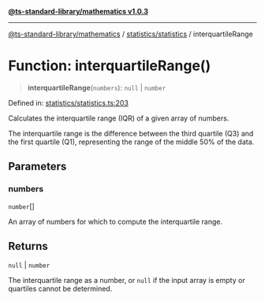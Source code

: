 [**@ts-standard-library/mathematics v1.0.3**](../../../README.md)

***

[@ts-standard-library/mathematics](../../../README.md) / [statistics/statistics](../README.md) / interquartileRange

# Function: interquartileRange()

> **interquartileRange**(`numbers`): `null` \| `number`

Defined in: [statistics/statistics.ts:203](https://github.com/gabaudette/ts-stdlib/blob/be448e6a9d9c20c6c2f27f6550ce4e65fc8c9b89/packages/mathematics/src/statistics/statistics.ts#L203)

Calculates the interquartile range (IQR) of a given array of numbers.

The interquartile range is the difference between the third quartile (Q3) and the first quartile (Q1),
representing the range of the middle 50% of the data.

## Parameters

### numbers

`number`[]

An array of numbers for which to compute the interquartile range.

## Returns

`null` \| `number`

The interquartile range as a number, or `null` if the input array is empty or quartiles cannot be determined.
